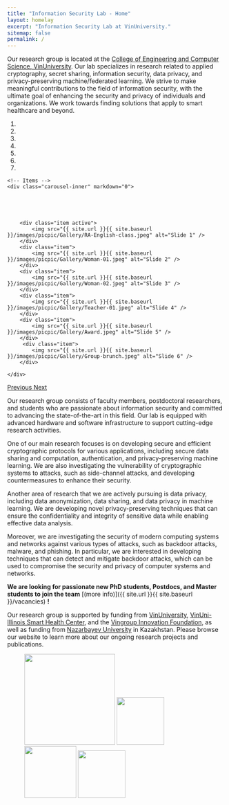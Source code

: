 ```yaml
---
title: "Information Security Lab - Home"
layout: homelay
excerpt: "Information Security Lab at VinUniversity."
sitemap: false
permalink: /
---
```


<!-- We are a dynamic research group at the [Leiden Institute of Physics](http://www.physics.leidenuniv.nl). Our aim is to explore and understand [quantum materials](http://condensedconcepts.blogspot.nl/2013/05/what-is-quantum-matter.html), including strange metals, high-temperature superconductors, and quantum critical electron matter. -->
Our research group is located at the [College of Engineering and Computer Science, VinUniversity](https://vinuni.edu.vn/college-of-engineering-computer-science/). Our lab specializes in research related to applied cryptography, secret sharing, information security, data privacy, and privacy-preserving machine/federated learning. We strive to make meaningful contributions to the field of information security, with the ultimate goal of enhancing the security and privacy of individuals and organizations. We work towards finding solutions that apply to smart healthcare and beyond.
<!-- We work towards finding solutions to the challenges of information security in today's interconnected digital world. -->
 


<div markdown="0" id="carousel" class="carousel slide" data-ride="carousel" data-interval="4000" data-pause="hover" >
    <!-- Menu -->
    <ol class="carousel-indicators">
        <li data-target="#carousel" data-slide-to="0" class="active"></li>
        <li data-target="#carousel" data-slide-to="1"></li>
        <li data-target="#carousel" data-slide-to="2"></li>
        <li data-target="#carousel" data-slide-to="3"></li>
        <li data-target="#carousel" data-slide-to="4"></li>
        <li data-target="#carousel" data-slide-to="5"></li>
        <li data-target="#carousel" data-slide-to="6"></li>
    </ol>

    <!-- Items -->
    <div class="carousel-inner" markdown="0">





        <div class="item active">
            <img src="{{ site.url }}{{ site.baseurl }}/images/picpic/Gallery/RA-English-class.jpeg" alt="Slide 1" />
        </div>
        <div class="item">
            <img src="{{ site.url }}{{ site.baseurl }}/images/picpic/Gallery/Woman-01.jpeg" alt="Slide 2" />
        </div>
        <div class="item">
            <img src="{{ site.url }}{{ site.baseurl }}/images/picpic/Gallery/Woman-02.jpeg" alt="Slide 3" />
        </div>
        <div class="item">
            <img src="{{ site.url }}{{ site.baseurl }}/images/picpic/Gallery/Teacher-01.jpeg" alt="Slide 4" />
        </div>
        <div class="item">
            <img src="{{ site.url }}{{ site.baseurl }}/images/picpic/Gallery/Award.jpeg" alt="Slide 5" />
        </div>       
         <div class="item">
            <img src="{{ site.url }}{{ site.baseurl }}/images/picpic/Gallery/Group-brunch.jpeg" alt="Slide 6" />
        </div>

    </div>
  <a class="left carousel-control" href="#carousel" role="button" data-slide="prev">
    <span class="glyphicon glyphicon-chevron-left" aria-hidden="true"></span>
    <span class="sr-only">Previous</span>
  </a>
  <a class="right carousel-control" href="#carousel" role="button" data-slide="next">
    <span class="glyphicon glyphicon-chevron-right" aria-hidden="true"></span>
    <span class="sr-only">Next</span>
  </a>
</div>

Our research group consists of faculty members, postdoctoral researchers, and students who are passionate about information security and committed to advancing the state-of-the-art in this field. Our lab is equipped with advanced hardware and software infrastructure to support cutting-edge research activities.

One of our main research focuses is on developing secure and efficient cryptographic protocols for various applications, including secure data sharing and computation, authentication, and privacy-preserving machine learning. We are also investigating the vulnerability of cryptographic systems to attacks, such as side-channel attacks, and developing countermeasures to enhance their security.

Another area of research that we are actively pursuing is data privacy, including data anonymization, data sharing, and data privacy in machine learning. We are developing novel privacy-preserving techniques that can ensure the confidentiality and integrity of sensitive data while enabling effective data analysis.

Moreover, we are investigating the security of modern computing systems and networks against various types of attacks, such as backdoor attacks, malware, and phishing. In particular, we are interested in developing techniques that can detect and mitigate backdoor attacks, which can be used to compromise the security and privacy of computer systems and networks.

<!-- Currently, we are conducting research on three main topics. The first topic is a Collaborative Framework Design for Distributed Privacy-Preserving Machine Learning, which aims to design a framework that can efficiently perform privacy-preserving machine learning tasks in a distributed environment.

The second topic is a Privacy-Preserving, Robust, and Explainable Federated Learning Framework for Healthcare System, which focuses on designing a federated learning framework that can maintain the privacy of sensitive healthcare data while allowing for robust and explainable machine learning models.

The third topic is Collaborative Data Anonymization, which aims to develop techniques for anonymizing data while preserving its utility and enabling collaboration between organizations.

To join our lab, you should have a solid foundation in computer science, including good programming skills, critical thinking, and a good understanding of mathematics. We welcome students who are passionate about information security and privacy and are excited to work on cutting-edge research projects. -->

<!-- To this end, we develop novel spectroscopic-imaging scanning tunneling microscopy (SI-STM) tools to visualize the relevant quantum mechanical degrees of freedom. We want to be able to build the perfect instruments to answer the  scientific questions we deem most important (see [Research](research)). -->

<!-- We are located at Leiden University, the birthplace of superconductivity and home to Kamerlingh Onnes, Lorentz, Huygens, Einstein, de Sitter, and others (see e.g. [the wall of signatures from Ehrenfest lecturers](https://www.lorentz.leidenuniv.nl/history/colloquium/muur_heel.html)). We exchange ideas and work with our neighbors from [Quantum Matter & Optics](http://www.physics.leidenuniv.nl/qo-home), as well as with the colleagues from our [world-class theory section](https://www.lorentz.leidenuniv.nl). -->

 **We are  looking for passionate new PhD students, Postdocs, and Master students to join the team** [(more info)]({{ site.url }}{{ site.baseurl }}/vacancies) **!**

<!-- We are grateful for funding from [VinUniversity](https://vinuni.edu.vn/), [VinUni-Illinois Smart Health Center](https://smarthealth.vinuni.edu.vn/), and the [Vingroup Innovation Foundation](https://vinif.org/), as well as funding from [Nazarbayev University](https://nu.edu.kz/) in Kazakhstan. -->

Our research group is supported by funding from [VinUniversity](https://vinuni.edu.vn/), [VinUni-Illinois Smart Health Center](https://smarthealth.vinuni.edu.vn/), and the [Vingroup Innovation Foundation](https://vinif.org/), as well as funding from [Nazarbayev University](https://nu.edu.kz/) in Kazakhstan. Please browse our website to learn more about our ongoing research projects and publications.




<!-- We are grateful for funding from Leiden University, [NWO](www.nwo.nl) ([Vidi talent scheme](http://www.nwo.nl/en/research-and-results/programmes/Talent+Scheme) and the [Frontiers in Nanoscience program](https://www.universiteitleiden.nl/en/research/research-projects/science/frontiers-of-nanoscience-nanofront)), and from an [ERC starting grant](https://erc.europa.eu/funding/starting-grants). -->

<figure class="fourth">
  <img src="{{ site.url }}{{ site.baseurl }}/images/logopic/vinuni-logo.png" style="width: 210px">
  <img src="{{ site.url }}{{ site.baseurl }}/images/logopic/shc-logo.png" style="width: 110px">
  <img src="{{ site.url }}{{ site.baseurl }}/images/logopic/vinif-logo.jpeg" style="width: 120px">
  <img src="{{ site.url }}{{ site.baseurl }}/images/logopic/nu_logo_0.png" style="width: 110px">
</figure>
